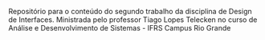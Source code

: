 Repositório para o conteúdo do segundo trabalho da disciplina de Design de Interfaces. Ministrada pelo professor Tiago Lopes Telecken no curso de Análise e Desenvolvimento de Sistemas - IFRS Campus Rio Grande 
